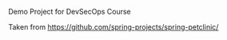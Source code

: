 Demo Project for DevSecOps Course

Taken from
https://github.com/spring-projects/spring-petclinic/




